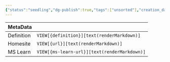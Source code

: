```yaml
---
{"status":"seedling","dg-publish":true,"tags":["unsorted"],"creation_date":"2024-05-09 22:11","definition":"undefined","ms-learn-url":"undefined","url":"undefined","aliases":null,"permalink":"/unsorted/directory-build-props/","dgPassFrontmatter":true}
---
```



| MetaData   |                                              |
| ---------- | -------------------------------------------- |
| Definition | `VIEW[{definition}][text(renderMarkdown)]`   |
| Homesite   | `VIEW[{url}][text(renderMarkdown)]`          |
| MS Learn   | `VIEW[{ms-learn-url}][text(renderMarkdown)]` |
